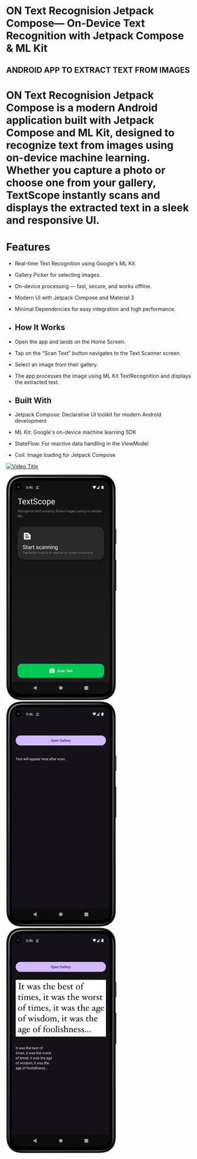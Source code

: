 # ON Text Recognision Jetpack Compose— On-Device Text Recognition with Jetpack Compose & ML Kit

## ANDROID APP TO EXTRACT TEXT FROM IMAGES

# ON Text Recognision Jetpack Compose is a modern Android application built with Jetpack Compose and ML Kit, designed to recognize text from images using on-device machine learning. Whether you capture a photo or choose one from your gallery, TextScope instantly scans and displays the extracted text in a sleek and responsive UI.

# Features
* Real-time Text Recognition using Google's ML Kit.
* Gallery Picker for selecting images.
* On-device processing — fast, secure, and works offline.
* Modern UI with Jetpack Compose and Material 3
* Minimal Dependencies for easy integration and high performance.

* ## How It Works
* Open the app and lands on the Home Screen.
* Tap on the “Scan Text” button navigates to the Text Scanner screen.
* Select an image from their gallery.
* The app processes the image using ML Kit TextRecognition and displays the extracted text.

* ##  Built With
* Jetpack Compose: Declarative UI toolkit for modern Android development
* ML Kit: Google's on-device machine learning SDK
* StateFlow: For reactive data handling in the ViewModel
* Coil: Image loading for Jetpack Compose



<a href="https://youtu.be/bdnvQeJmWLA">
  <img src="https://img.youtube.com/vi/wQgRwkSBT2U/maxresdefault.jpg" alt="Video Title" width="500" />
</a>



<img src="https://github.com/Kristen-Gallant/ON-Text-Recognition-Compose/blob/master/textrecogscreeenshot.png" alt="Alt Text" width="300" /> <img src="https://raw.githubusercontent.com/Kristen-Gallant/ON-Text-Recognition-Compose/f4a8e169c3812babbd313c59b3f4f0c907d26e97/texrecog2.png" alt="Alt Text" width="300" /> <img src="https://github.com/Kristen-Gallant/ON-Text-Recognition-Compose/blob/master/textrecog3.png?raw=true" alt="Alt Text" width="300" />








